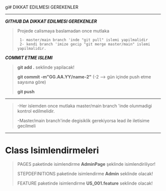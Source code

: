 gi# DIKKAT EDILMESI GEREKENLER

***

***GITHUB DA DIKKAT EDILMESI GEREKENLER***
> Projede calismaya baslamadan once mutlaka
>
>      1- master/main branch 'inde "git pull" islemi yapilmalidir
>      2- kendi branch 'imize gecip "git merge master/main" islemi yapilmalidir.

***COMMIT ETME ISLEMI***
> **git add .** seklinde yapilacak!
>
> **git commit -m"GG.AA.YY/name-2"** (-2 --> gün içinde push etme sayısına göre)
>
> **git push**

***
> -Her islemden once mutlaka master/main branch 'inde olunmadigi kontrol edilmelidir.
>
> -Master/main branch'inde degisiklik gerekiyorsa lead ile iletisime gecilmeli
***

# Class Isimlendirmeleri
>  PAGES paketinde isimlendirme **AdminPage** şeklinde isimlendiriliyor!
>
>  STEPDEFINITIONS paketinde isimlendirme **Admin** seklinde olacak!
>
>  FEATURE paketinde isimlendirme **US_001.feature** seklinde olacak!
